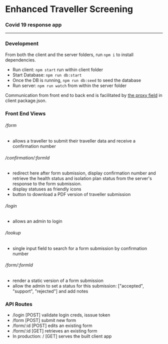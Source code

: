 # Enhanced Traveller Screening

### Covid 19 response app

---

### Development

From both the client and the server folders, run `npm i` to install dependencies.

- Run client: `npm start` run within client folder
- Start Database: `npm run db:start`
- Once the DB is running, `npm run db:seed` to seed the database
- Run server: `npm run watch` from within the server folder

Communication from front end to back end is facilitated by [the proxy field](https://create-react-app.dev/docs/proxying-api-requests-in-development/) in client package.json.

### Front End Views

###### /form
 - allows a traveller to submit their traveller data and receive a confirmation number

###### /confirmation/:formId
 - redirect here after form submission, display confirmation number and retrieve the health status and isolation plan status from the server's response to the form submission.
 - display statuses as friendly icons
 - button to download a PDF version of traveller submission

###### /login
- allows an admin to login

###### /lookup
- single input field to search for a form submission by confirmation number

###### /form/:formId
- render a static version of a form submission
- allow the admin to set a status for this submission: ["accepted", "support", "rejected"] and add notes

### API Routes

- /login [POST] validate login creds, isssue token
- /form [POST] submit new form
- /form/:id [POST] edits an existing form
- /form/:id [GET] retrieves an existing form
- In production: / [GET] serves the built client app
